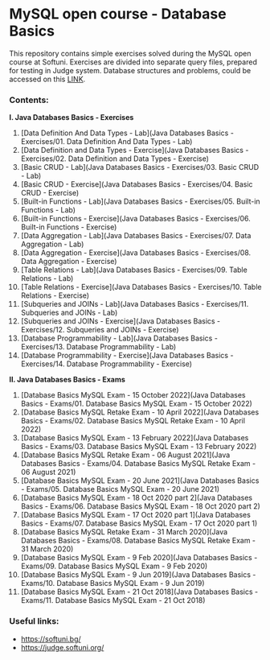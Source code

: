 # MySQL open course - Database Basics

This repository contains simple exercises solved during the MySQL open course at Softuni. Exercises are divided into separate query files, prepared for testing in Judge system. Database structures and problems, could be accessed on this [LINK](https://judge.softuni.org/Contests/#!/List/ByCategory/66/Java-Databases-Basics-Exercises).

### Contents:
**I. Java Databases Basics - Exercises**
  1. [Data Definition And Data Types - Lab](Java Databases Basics - Exercises/01. Data Definition And Data Types - Lab)
  2. [Data Definition and Data Types - Exercise](Java Databases Basics - Exercises/02. Data Definition and Data Types - Exercise)
  3. [Basic CRUD - Lab](Java Databases Basics - Exercises/03. Basic CRUD - Lab)
  4. [Basic CRUD - Exercise](Java Databases Basics - Exercises/04. Basic CRUD - Exercise)
  5. [Built-in Functions - Lab](Java Databases Basics - Exercises/05. Built-in Functions - Lab)
  6. [Built-in Functions - Exercise](Java Databases Basics - Exercises/06. Built-in Functions - Exercise)
  7. [Data Aggregation - Lab](Java Databases Basics - Exercises/07. Data Aggregation - Lab)
  8. [Data Aggregation - Exercise](Java Databases Basics - Exercises/08. Data Aggregation - Exercise)
  9. [Table Relations - Lab](Java Databases Basics - Exercises/09. Table Relations - Lab)
  10. [Table Relations - Exercise](Java Databases Basics - Exercises/10. Table Relations - Exercise)
  11. [Subqueries and JOINs - Lab](Java Databases Basics - Exercises/11. Subqueries and JOINs - Lab)
  12. [Subqueries and JOINs - Exercise](Java Databases Basics - Exercises/12. Subqueries and JOINs - Exercise)
  13. [Database Programmability - Lab](Java Databases Basics - Exercises/13. Database Programmability - Lab)
  14. [Database Programmability - Exercise](Java Databases Basics - Exercises/14. Database Programmability - Exercise)

**II. Java Databases Basics - Exams**
  1. [Database Basics MySQL Exam - 15 October 2022](Java Databases Basics - Exams/01. Database Basics MySQL Exam - 15 October 2022)
  2. [Database Basics MySQL Retake Exam - 10 April 2022](Java Databases Basics - Exams/02. Database Basics MySQL Retake Exam - 10 April 2022)
  3. [Database Basics MySQL Exam - 13 February 2022](Java Databases Basics - Exams/03. Database Basics MySQL Exam - 13 February 2022)
  4. [Database Basics MySQL Retake Exam - 06 August 2021](Java Databases Basics - Exams/04. Database Basics MySQL Retake Exam - 06 August 2021)
  5. [Database Basics MySQL Exam - 20 June 2021](Java Databases Basics - Exams/05. Database Basics MySQL Exam - 20 June 2021)
  6. [Database Basics MySQL Exam - 18 Oct 2020 part 2](Java Databases Basics - Exams/06. Database Basics MySQL Exam - 18 Oct 2020 part 2)
  7. [Database Basics MySQL Exam - 17 Oct 2020 part 1](Java Databases Basics - Exams/07. Database Basics MySQL Exam - 17 Oct 2020 part 1)
  8. [Database Basics MySQL Retake Exam - 31 March 2020](Java Databases Basics - Exams/08. Database Basics MySQL Retake Exam - 31 March 2020)
  9. [Database Basics MySQL Exam - 9 Feb 2020](Java Databases Basics - Exams/09. Database Basics MySQL Exam - 9 Feb 2020)
  10. [Database Basics MySQL Exam - 9 Jun 2019](Java Databases Basics - Exams/10. Database Basics MySQL Exam - 9 Jun 2019)
  11. [Database Basics MySQL Exam - 21 Oct 2018](Java Databases Basics - Exams/11. Database Basics MySQL Exam - 21 Oct 2018)

### Useful links: 
  - https://softuni.bg/
  - https://judge.softuni.org/
